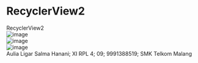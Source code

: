 # RecyclerView2
RecyclerView2<br>
![image](https://cloud.githubusercontent.com/assets/22268453/19836544/566aba7c-9ed6-11e6-9b67-31e66a2b23b0.png)<br>
![image](https://cloud.githubusercontent.com/assets/22268453/19836564/597aeb14-9ed7-11e6-8ef7-68e54ac59e5e.png)<br>
![image](https://cloud.githubusercontent.com/assets/22268453/19836573/77b1b734-9ed7-11e6-833c-0d2cbf738257.png)<br>
Aulia Ligar Salma Hanani; XI RPL 4; 09; 9991388519; SMK Telkom Malang
